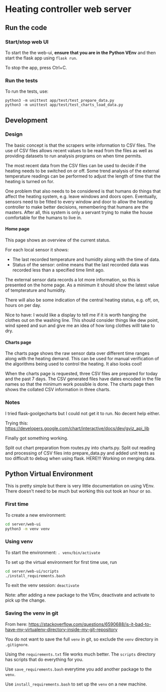 # Heating controller web server

## Run the code

### Start/stop web UI

To start the the web-ui, __ensure that you are in the Python VEnv__ and then
start the flask app using `flask run`.

To stop the app, press Ctrl+C.

### Run the tests

To run the tests, use:

```text
python3 -m unittest app/test/test_prepare_data.py
python3 -m unittest app/test/test_charts_load_data.py
```

## Development

### Design

The basic concept is that the scrapers write information to CSV files.  The use
of CSV files allows recent values to be read from the files as well as providing
datasets to run analysis programs on when time permits.

The most recent data from the CSV files can be used to decide if the heating
needs to be switched on or off.  Some trend analysis of the external temperature
readings can be performed to adjust the length of time that the heating is
turned on for.

One problem that also needs to be considered is that humans do things that
affect the heating system, e.g. leave windows and doors open.  Eventually,
sensors need to be fitted to every window and door to allow the heating
controller to make better decisions, remembering that humans are the masters.
After all, this system is only a servant trying to make the house comfortable
for the humans to live in.

#### Home page

This page shows an overview of the current status.

For each local sensor it shows:

* The last recorded temperature and humidity along with the time of data.
* Status of the sensor: online means that the last recorded data was recorded
less than a specified time limit ago.

The external sensor data records a lot more information, so this is presented
on the home page.  As a minimum it should show the latest value of tempterature
and humidity.

There will also be some indication of the central heating status, e.g.
off, on, hours on per day.

Nice to have: I would like a display to tell me if it is worth hanging the
clothes out on the washing line.  This should consider things like dew point,
wind speed and sun and give me an idea of how long clothes willl take to dry.

#### Charts page

The charts page shows the raw sensor data over different time ranges along with
the heating demand.  This can be used for manual verification of the algorithms
being used to control the heating.  It also looks cool!

When the charts page is requested, three CSV files are prepared for today and
the past 7 days.  The CSV generated files have dates encoded in the file names
so that the minimum work possible is done.  The charts page then shows the
collated CSV information in three charts.

### Notes

I tried flask-goolgecharts but I could not get it to run.  No decent help
either.

Trying this:
<https://developers.google.com/chart/interactive/docs/dev/gviz_api_lib>

Finally got something working.

Split out chart preparation from routes.py into charts.py.
Split out reading and processing of CSV files into prepare_data.py and added
unit tests as too difficult to debug when using flask.
HERE!!! Working on merging data.

## Python Virtual Environment

This is pretty simple but there is very little documentation on using VEnv.
There doesn't need to be much but working this out took an hour or so.

### First time

To create a new environment:

```bash
cd server/web-ui
python3 -m venv venv
```

### Using venv

To start the environment: `. venv/bin/activate`

To set up the virtual environment for first time use, run

```bash
cd server/web-ui/scripts
./install_requirements.bash
```

To exit the venv session: `deactivate`

Note: after adding a new package to the VEnv, deactivate and activate to pick up
the change.

### Saving the venv in git

From here:
<https://stackoverflow.com/questions/6590688/is-it-bad-to-have-my-virtualenv-directory-inside-my-git-repository>

You do not want to save the full `venv` in git, so exclude the `venv` directory
in `.gitignore`.

Using the `requirements.txt` file works much better. The `scripts` directory
has scripts that do everything for you.

Use `save_requirements.bash` everytime you add another package to the `venv`.

Use `install_requirements.bash` to set up the `venv` on a new machine.
